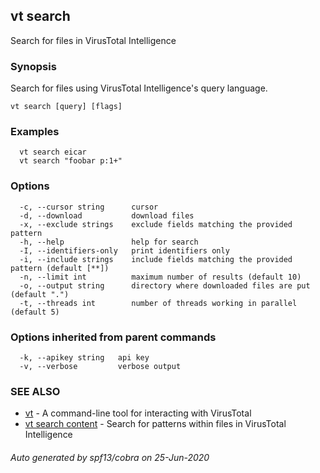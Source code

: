 ## vt search

Search for files in VirusTotal Intelligence

### Synopsis

Search for files using VirusTotal Intelligence's query language.

```
vt search [query] [flags]
```

### Examples

```
  vt search eicar
  vt search "foobar p:1+"
```

### Options

```
  -c, --cursor string      cursor
  -d, --download           download files
  -x, --exclude strings    exclude fields matching the provided pattern
  -h, --help               help for search
  -I, --identifiers-only   print identifiers only
  -i, --include strings    include fields matching the provided pattern (default [**])
  -n, --limit int          maximum number of results (default 10)
  -o, --output string      directory where downloaded files are put (default ".")
  -t, --threads int        number of threads working in parallel (default 5)
```

### Options inherited from parent commands

```
  -k, --apikey string   api key
  -v, --verbose         verbose output
```

### SEE ALSO

* [vt](vt.md)	 - A command-line tool for interacting with VirusTotal
* [vt search content](vt_search_content.md)	 - Search for patterns within files in VirusTotal Intelligence

###### Auto generated by spf13/cobra on 25-Jun-2020
